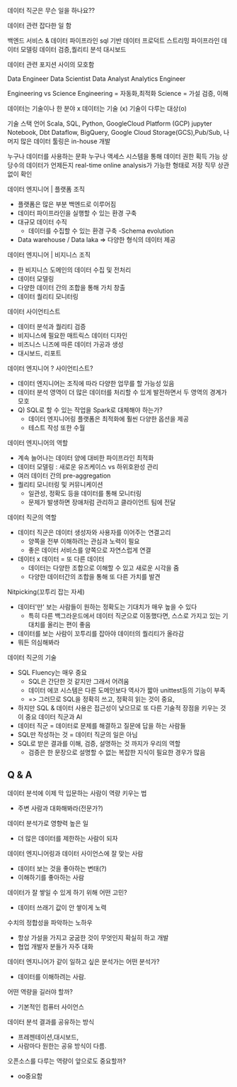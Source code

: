 데이터 직군은 무슨 일을 하나요??

데이터 관련 잡다한 일 함

백엔드 서비스 & 데이터 파이프라인
sql 기반 데이터 프로덕트
스트리밍 파이프라인
데이터 모델링
데이터 검증,퀄리티 분석
대시보드


데이터 관련 포지션 사이의 모호함

Data Engineer
Data Scientist
Data Analyst
Analytics Engineer


Engineering vs Science
Engineering = 자동화,최적화
Science = 가설 검증, 이해


데이터는 기술이나 한 분야 x
데이터는 기술 (x) 기술이 다루는 대상(o)

기술 스택
언어
Scala, SQL, Python, 
GoogleCloud Platform (GCP)
jupyter Notebook, Dbt
Dataflow, BigQuery, Google Cloud Storage(GCS),Pub/Sub, 나머지 많은 데이터 툴링은 in-house 개발

누구나 데이터를 사용하는 문화
누구나 액세스 시스템을 통해 데이터 권한 획득 가능
상당수의 데이터가 언제든지 real-time online analysis가 가능한 형태로 저장
직무 상관 없이 확인



데이터 엔지니어 | 플랫폼 조직
- 플랫폼은 많은 부분 백엔드로 이루어짐
- 데이터 파이프라인을 실행할 수 있는 환경 구축
- 대규모 데이터 수직
	- 데이터를 수집할 수 있는 환경 구축
	-Schema evolution
- Data warehouse / Data laka => 다양한 형식의 데이터 제공


데이터 엔지니어 | 비지니스 조직
- 한 비지니스 도메인의 데이터 수집 및 전처리
- 데이터 모델링
- 다양한 데이터 간의 조합을 통해 가치 창출
- 데이터 퀄리티 모니터링


데이터 사이언티스트
- 데이터 분석과 퀄리티 검증
- 비지니스에 필요한 매트릭스 데이터 디자인
- 비즈니스 니즈에 따른 데이터 가공과 생성
- 대시보드, 리포트

데이터 엔지니어 ? 사이언티스트?
- 데이터 엔지니어는 조직에 따라 다양한 업무를 할 가능성 있음
- 데이터 분석 영역이 더 많은 데이터를 처리할 수 있게 발전하면서 두 영역의 경계가 모호
- Q) SQL로 할 수 있는 작업을 Spark로 대체해야 하는가?
	- 데이터 엔지니어링 플랫폼은 최적화에 훨씬 다양한 옵션을 제공
	- 테스트 작성 또한 수월

데이터 엔지니어의 역할
- 계속 늘어나는 데이터 양에 대비한 파이프라인 최적화
- 데이터 모델링 : 새로운 유즈케이스 vs 하위호완성 관리
- 여러 데이터 간의 pre-aggregation
- 퀄리티 모니터링 및 커뮤니케이션
	- 일관성, 정확도 등을 데이터를 통해 모니터링
	- 문제가 발생하면 장애처럼 관리하고 클라이언트 팀에 전달


데이터 직군의 역할
- 데이터 직군은 데이터 생성자와 사용자를 이어주는 연결고리
	- 양쪽을 전부 이해하려는 관심과 노력이 필요
	- 좋은 데이터 서비스를 양쪽으로 자연스럽게 연결
- 데이터 x 데이터  = 또 다른 데이터
	- 데이터는 다양한 조합으로 이해할 수 있고 새로운 시각을 줌
	- 다양한 데이터간의 조합을 통해 또 다른 가치를 발견


Nitpicking(꼬투리 잡는 자세)
- 데이터'만' 보는 사람들이 원하는 정확도는 기대치가 매우 높을 수 있다
	- 특히 다른 백그라운드에서 데이터 직군으로 이동했다면, 스스로 가지고 있는 기대치를 올리는 편이 좋음
- 데이터를 보는 사람이 꼬투리를 잡아야 데이터의 퀄리티가 올라감
- 뭐든 의심해봐라

데이터 직군의 기술
- SQL Fluency는 매우 중요
	- SQL은 간단한 것 같지만 그래서 어려움
	- 데이터 에코 시스템은 다른 도메인보다 역사가 짧아 unittest등의 기능이 부족
	- => 그러므로 SQL을 정확히 쓰고, 정확히 읽는 것이 중요,
- 하지만 SQL & 데이터 사용은 접근성이 낮으므로 또 다른 기술적 장점을 키우는 것이 중요
데이터 직군과 AI
- 데이터 직군 = 데이터로 문제를 해결하고 질문에 답을 하는 사람들
- SQL만 작성하는 것 = 데이터 직군의 일은 아님
- SQL로 받은 결과를 이해, 검증, 설명하는 것 까지가 우리의 역할
	- 검증은 한 문장으로 설명할 수 없는 복잡한 지식이 필요한 경우가 많음





## Q & A


데이터 분석에 이제 막 입문하는 사람이 역량 키우는 법
- 주변 사람과 대화해봐라(전문가?)


데이터 분석가로 영향력 높은 일
- 더 많은 데이터를 제한하는 사람이 되자

데이터 엔지니어링과 데이터 사이언스에 잘 맞는 사람
- 데이터 보는 것을 좋아하는 변태(?)
- 이해하기를 좋아하는 사람

데이터가 잘 쌓일 수 있게 하기 위해 어떤 고민?
- 데이터 쓰래기 값이 안 쌓이게 노력

수치의 정합성을 파악하는 노하우
- 항상 가설을 가지고 궁굼한 것이 무엇인지 확실히 하고 개발
- 협업 개발자 분들가 자주 대화


데이터 엔지니어가 같이 일하고 싶은 분석가는 어떤 분석가?
- 데이터를 이해하려는 사람.

어떤 역량을 길러야 할까?
- 기본적인 컴퓨터 사이언스

데이터 분석 결과를 공유하는 방식
- 프레젠테이션,대시보드,
- 사람마다 원한는 공유 방식이 다름.


오픈소스를 다루는 역량이 앞으로도 중요할까?
- oo중요함



  